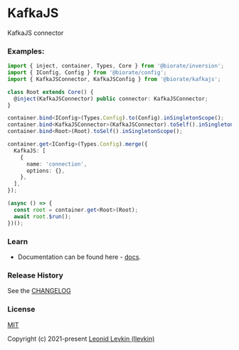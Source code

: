 # KafkaJS

KafkaJS connector

### Examples:

```ts
import { inject, container, Types, Core } from '@biorate/inversion';
import { IConfig, Config } from '@biorate/config';
import { KafkaJSConnector, KafkaJSConfig } from '@biorate/kafkajs';

class Root extends Core() {
  @inject(KafkaJSConnector) public connector: KafkaJSConnector;
}

container.bind<IConfig>(Types.Config).to(Config).inSingletonScope();
container.bind<KafkaJSConnector>(KafkaJSConnector).toSelf().inSingletonScope();
container.bind<Root>(Root).toSelf().inSingletonScope();

container.get<IConfig>(Types.Config).merge({
  KafkaJS: [
    {
      name: 'connection',
      options: {},
    },
  ],
});

(async () => {
  const root = container.get<Root>(Root);
  await root.$run();
})();
```

### Learn

- Documentation can be found here - [docs](https://biorate.github.io/core/modules/kafkajs.html).

### Release History

See the [CHANGELOG](https://github.com/biorate/core/blob/master/packages/%40biorate/kafkajs/CHANGELOG.md)

### License

[MIT](https://github.com/biorate/core/blob/master/packages/%40biorate/kafkajs/LICENSE)

Copyright (c) 2021-present [Leonid Levkin (llevkin)](mailto:llevkin@yandex.ru)
